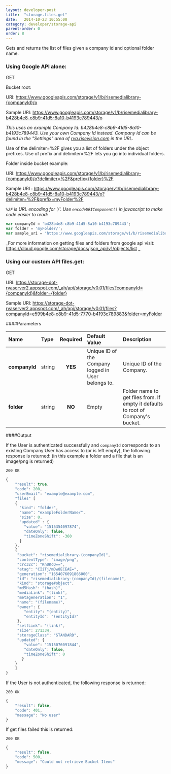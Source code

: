 ```yaml
---
layout: developer-post
title:  "storage.files.get"
date:   2014-10-23 10:55:00
category: developer/storage-api
parent-order: 0
order: 8
---
```


Gets and returns the list of files given a company id and optional folder name.

### Using Google API alone:

GET

Bucket root:

URI: https://www.googleapis.com/storage/v1/b/risemedialibrary-{companyId}/o

Sample URI: https://www.googleapis.com/storage/v1/b/risemedialibrary-b428b4e8-c8b9-41d5-8a10-b4193c789443/o

_This uses an example Company Id: b428b4e8-c8b9-41d5-8a10-b4193c789443. Use your own Company Id instead. Company Id can be found in the "Settings" area of [rva.risevision.com](http://rva.risevision.com) in the URL._

Use of the delimiter=%2F gives you a list of folders under the object prefixes.
Use of prefix and delimiter=%2F lets you go into individual folders.

Folder inside bucket example:

URI: https://www.googleapis.com/storage/v1/b/risemedialibrary-{companyId}/o?delimiter=%2F&prefix={folder}%2F

Sample URI : https://www.googleapis.com/storage/v1/b/risemedialibrary-b428b4e8-c8b9-41d5-8a10-b4193c789443/o?delimiter=%2F&prefix=myFolder%2F

_`%2F` is URL encoding for '/'. Use `encodeURIComponent()` in javascript to make code easier to read:_

```javascript
var companyId = 'b428b4e8-c8b9-41d5-8a10-b4193c789443';
var folder = 'myFolder/';
var sample_uri = 'https://www.googleapis.com/storage/v1/b/risemedialibrary-' + encodeURIComponent( companyId ) + '/o?delimiter=' + encodeURIComponent( '/' ) + '&prefix=' + encodeURIComponent( folder );
```

_For more information on getting files and folders from google api visit: https://cloud.google.com/storage/docs/json_api/v1/objects/list _

### Using our custom API files.get:

GET

URI: https://storage-dot-rvaserver2.appspot.com/_ah/api/storage/v0.01/files?companyId={companyId}&folder={folder}

Sample URI: https://storage-dot-rvaserver2.appspot.com/_ah/api/storage/v0.01/files?companyId=e599b4e8-c8b9-41d5-7770-b4193c789883&folder=myFolder

####Parameters

| Name    | Type   | Required | Default Value | Description |
|:--------|:-------|:--------:|:--------------|:------------|
| **companyId**  | string |  **YES**  | Unique ID of the Company logged in User belongs to. | Unique ID of the Company. |
| **folder**  | string |  **NO**  | Empty | Folder name to get files from. If empty it defaults to root of Company's bucket.  |

####Output

If the User is authenticated successfully and `companyId` corresponds to an existing Company User has access to (or is left empty), the following response is returned:
(in this example a folder and a file that is an image/png is returned)

```200 OK```

```javascript
{
    "result": true,
    "code": 200,
    "userEmail": "example@example.com",
    "files" [
    {
      "kind": "folder",
      "name": "exampleFolderName/",
      "size": 0,
      "updated" : {
        "value": "1515354097874",
        "dateOnly": false,
        "timeZoneShift": -360
      }
    },
    {
     "bucket": "risemedialibrary-(companyId)",
     "contentType": "image/png",
     "crc32c": "KnUKcQ==",
     "etag": "CIiTj/mDw8ECEAE=",
     "generation": "1654076091866000",
     "id": "risemedialibrary-(companyId)/(filename)",
     "kind": "storage#object",
     "md5Hash": "(hash)",
     "mediaLink": "(link)",
     "metageneration": "1",
     "name": "(filename)",
     "owner": {
        "entity": "(entity)",
        "entityId": "(entityId)"
     },
     "selfLink": "(link)",
     "size": 271334,
     "storageClass": "STANDARD",
     "updated": {
        "value": "1515076091844",
        "dateOnly": false,
        "timeZoneShift": 0
       }
    }
    ]
}

```

If the User is not authenticated, the following response is returned:

```200 OK```

```javascript
{
    "result": false,
    "code": 401,
    "message": "No user"
}
```

If get files failed this is returned:

```200 OK```

```javascript
{
    "result": false,
    "code": 500,
    "message": "Could not retrieve Bucket Items"
}

```